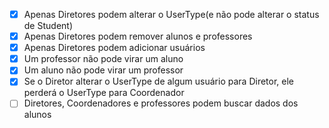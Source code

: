- [x] Apenas Diretores podem alterar o UserType(e não pode alterar o status de Student)
- [x] Apenas Diretores podem remover alunos e professores
- [x] Apenas Diretores podem adicionar usuários
- [x] Um professor não pode virar um aluno
- [x] Um aluno não pode virar um professor
- [x] Se o Diretor alterar o UserType de algum usuário para Diretor, ele perderá o UserType para Coordenador
- [ ] Diretores, Coordenadores e professores podem buscar dados dos alunos
